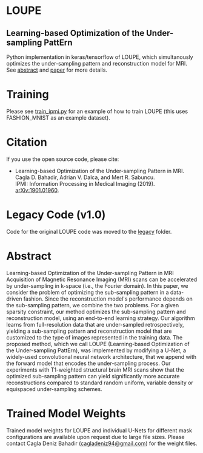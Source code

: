 # LOUPE
## Learning-based Optimization of the Under-sampling PattErn 



Python implementation in keras/tensorflow of LOUPE, which simultanously optimizes the under-sampling pattern and reconstruction model for MRI. See [abstract](#abstract) and [paper](#citation) for more details.


# Training 
Please see [train_ipmi.py](train_ipmi.py) for an example of how to train LOUPE (this uses FASHION_MNIST as an example dataset).

# Citation 

If you use the open source code, please cite:  
- Learning-based Optimization of the Under-sampling Pattern in MRI.  
Cagla D. Bahadir, Adrian V. Dalca, and Mert R. Sabuncu.  
IPMI: Information Processing in Medical Imaging (2019). [arXiv:1901.01960](https://arxiv.org/abs/1901.01960).

# Legacy Code (v1.0)
Code for the original LOUPE code was moved to the [legacy](legacy) folder.

# Abstract
Learning-based Optimization of the Under-sampling Pattern in MRI
Acquisition of Magnetic Resonance Imaging (MRI) scans can be accelerated by under-sampling in k-space (i.e., the Fourier domain). In this paper, we consider the problem of optimizing the sub-sampling pattern in a data-driven fashion. Since the reconstruction model's performance depends on the sub-sampling pattern, we combine the two problems. For a given sparsity constraint, our method optimizes the sub-sampling pattern and reconstruction model, using an end-to-end learning strategy. Our algorithm learns from full-resolution data that are under-sampled retrospectively, yielding a sub-sampling pattern and reconstruction model that are customized to the type of images represented in the training data. The proposed method, which we call LOUPE (Learning-based Optimization of the Under-sampling PattErn), was implemented by modifying a U-Net, a widely-used convolutional neural network architecture, that we append with the forward model that encodes the under-sampling process. Our experiments with T1-weighted structural brain MRI scans show that the optimized sub-sampling pattern can yield significantly more accurate reconstructions compared to standard random uniform, variable density or equispaced under-sampling schemes.


# Trained Model Weights

Trained model weights for LOUPE and individual U-Nets for different mask configurations are available upon request due to large file sizes. Please contact Cagla Deniz Bahadir (cagladeniz94@gmail.com) for the weight files.
